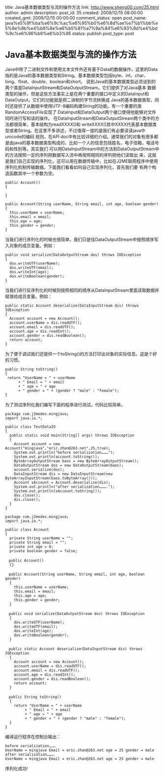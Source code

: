 title: Java基本数据类型与流的操作方法
link: http://www.sheng00.com/35.html
author: admin
description: 
post_id: 35
created: 2009/12/15 08:00:00
created_gmt: 2009/12/15 00:00:00
comment_status: open
post_name: java%e5%9f%ba%e6%9c%ac%e6%95%b0%e6%8d%ae%e7%b1%bb%e5%9e%8b%e4%b8%8e%e6%b5%81%e7%9a%84%e6%93%8d%e4%bd%9c%e6%96%b9%e6%b3%95
status: publish
post_type: post

# Java基本数据类型与流的操作方法

Java中除了二进制文件和使用文本文件外还有基于Data的数据操作，这里的Data指的是Java的基本数据类型和String。基本数据类型包括byte、int、char、long、float、double、boolean和short。 说到Java的基本数据类型必须谈到的两个类是DataInputStream和DataOutputStream。它们提供了对Java基本 数据类型的操作，但是这些方法事实上是在两个重要的接口中定义的DataInput和DataOutput，它们的功能就是把二进制的字节流转换成 Java的基本数据类型，同时还提供了从数据中使用UTF-8编码构建String的功能。有一个重要的类RandomAccessFile实现了 DataInput和DataOutput两个接口使得他能够对文件同时进行写和读的操作。 在DataInputStream和DataOutputStream两个类中的方法都很简单，基本结构为readXXXX()和 writeXXXX()其中XXXX代表基本数据类型或者String。在这里不多讲述，不过值得一提的是我们有必要读读java中unicode的编码 规则，在API doc中有比较详细的介绍。通常我们的对象有很多都是由java的基本数据类型构成的，比如一个人的信息包括姓名，电子信箱，电话号码和性别等。其实我们 可以用DataInputStream中的方法和DataOutputStream中的方法按照一定的序列把数据写入流中再按照相同的序列把他们读取出 来，这就是我们自己实现的序列化，这可以用在数据传输中，比如在J2ME联网程序中使用序列化机制传输数据。下面我们看看如何自己实现序列化，首先我们要 有两个构造函数其中一个参数为空。 
    
    
    public Account()
    {
    
    }
    
    public Account(String userName, String email, int age, boolean gender)
    {
      this.userName = userName;
      this.email = email;
      this.age = age;
      this.gender = gender;
    }
    

当我们进行序列化的时候也很简单，我们只是往DataOutputStream中按照顺序写入对象的成员变量。例如： 
    
    
    public void serialize(DataOutputStream dos) throws IOException
    {
      dos.writeUTF(userName);
      dos.writeUTF(email);
      dos.writeInt(age);
      dos.writeBoolean(gender);
    }
    

当我们进行反序列化的时候则按照相同的顺序从DataInputStream里面读取数据并赋值给成员变量。例如： 
    
    
    public static Account deserialize(DataInputStream dis) throws IOException
    {
      Account account = new Account();
      account.userName = dis.readUTF();
      account.email = dis.readUTF();
      account.age = dis.readInt();
      account.gender = dis.readBoolean();
      return account;
    }
    

为了便于调试我们还提供一个toString()的方法打印出对象的实际信息。这是个好的习惯。 
    
    
    public String toString()
    {
     return "UserName = " + userName 
          + " Email = " + email 
          + " age = " + age 
          + " gender = " + (gender ? "male" : "female");
    }
    

为了测试序列化我们编写下面的程序进行测试，代码比较简单。 
    
    
    package com.j2medev.mingjava;
    import java.io.*;
    
    public class TestDataIO
    {
      public static void main(String[] args) throws IOException
      {
        Account account = new Account("mingjava","eric.zhan@263.net",25,true);
        System.out.println("before serialization………");
        System.out.println(account.toString());
        ByteArrayOutputStream baos = new ByteArrayOutputStream();
        DataOutputStream dos = new DataOutputStream(baos);
        account.serialize(dos);
        DataInputStream dis = new DataInputStream(new ByteArrayInputStream(baos.toByteArray()));
        Account sAccount = Account.deserialize(dis);
        System.out.println("after serialization……….");
        System.out.println(sAccount.toString());
        dos.close();
        dis.close();
      }
    }
    
    package com.j2medev.mingjava;
    import java.io.*;
    
    public class Account
    {
      private String userName = "";
      private String email = "";
      private int age = 0;
      private boolean gender = false;
    
    　public Account()
      {}
    
    　public Account(String userName, String email, int age, boolean gender)
      {
        this.userName = userName;
        this.email = email;
        this.age = age;
        this.gender = gender;
      }
    
    　public void serialize(DataOutputStream dos) throws IOException
      {
        dos.writeUTF(userName);
        dos.writeUTF(email);
        dos.writeInt(age);
        dos.writeBoolean(gender);
      }
    
    　public static Account deserialize(DataInputStream dis) throws IOException
      {
        Account account = new Account();
        account.userName = dis.readUTF();
        account.email = dis.readUTF();
        account.age = dis.readInt();
        account.gender = dis.readBoolean();
        return account;
      }
    
    　public String toString()
      {
        return "UserName = " + userName 
             + " Email = " + email 
             + " age = " + age 
             + " gender = " + (gender ? "male" : "female");
      }
    }
    

编译运行程序在控制台输出： 
    
    
    before serialization………
    UserName = mingjava Email = eric.zhan@263.net age = 25 gender = male
    after serialization……….
    UserName = mingjava Email = eric.zhan@263.net age = 25 gender = male
    

序列化成功!
